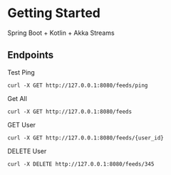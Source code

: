 # Getting Started
Spring Boot + Kotlin + Akka Streams

## Endpoints
Test Ping 
```
curl -X GET http://127.0.0.1:8080/feeds/ping
```

Get All
```
curl -X GET http://127.0.0.1:8080/feeds
```

GET User
```
curl -X GET http://127.0.0.1:8080/feeds/{user_id}
```

DELETE User
```
curl -X DELETE http://127.0.0.1:8080/feeds/345
```





